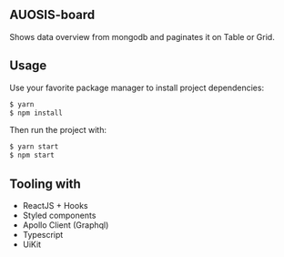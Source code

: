 ## AUOSIS-board

Shows data overview from mongodb and paginates it on Table or Grid.

## Usage

Use your favorite package manager to install project dependencies:

```bash
$ yarn
$ npm install
```

Then run the project with:

```bash
$ yarn start
$ npm start
```

## Tooling with
- ReactJS + Hooks
- Styled components
- Apollo Client (Graphql)
- Typescript
- UiKit